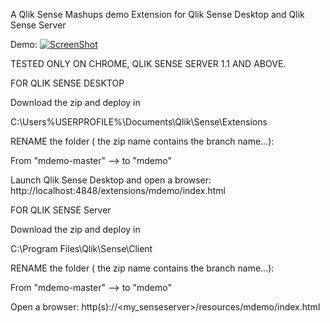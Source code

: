 A Qlik Sense Mashups demo Extension for Qlik Sense Desktop and Qlik Sense Server

Demo: [![ScreenShot](https://i.ytimg.com/vi/USFK1hh5DWY/2.jpg?time=1432276283656)](https://www.youtube.com/watch?v=USFK1hh5DWY)

TESTED ONLY ON CHROME, QLIK SENSE SERVER 1.1 AND ABOVE.


FOR QLIK SENSE DESKTOP

  Download the zip and deploy in 
  
  C:\Users\%USERPROFILE%\Documents\Qlik\Sense\Extensions
  
  RENAME the folder ( the zip name contains the branch name...):
  
  From "mdemo-master" --> to "mdemo"
  
  Launch Qlik Sense Desktop and open a browser: http://localhost:4848/extensions/mdemo/index.html

FOR QLIK SENSE Server
  
  Download the zip and deploy in 
  
  C:\Program Files\Qlik\Sense\Client
  
  RENAME the folder ( the zip name contains the branch name...):
  
  From "mdemo-master" --> to "mdemo"
  
  Open a browser: http(s)://<my_senseserver>/resources/mdemo/index.html
